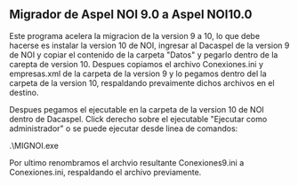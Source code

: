 ## Migrador de Aspel NOI 9.0 a Aspel NOI10.0

Este programa acelera la migracion de la version 9 a 10, lo que debe hacerse es instalar la version 10 de NOI, ingresar 
al Dacaspel de la version 9 de NOI y copiar el contenido de la carpeta "Datos" y pegarlo dentro de la carepta de version 10.
Despues copiamos el archivo Conexiones.ini y empresas.xml de la carpeta de la version 9 y lo pegamos dentro del la carpeta
de la version 10, respaldando prevaimente dichos archivos en el destino.

Despues pegamos el ejecutable en la carpeta de la version 10 de NOI dentro de Dacaspel.
Click derecho sobre el ejecutable "Ejecutar como administrador" o se puede ejecutar desde linea de comandos:

.\MIGNOI.exe

Por ultimo renombramos el archvio resultante Conexiones9.ini a Conexiones.ini, respaldando el archivo previamente.
